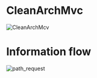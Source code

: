 # CleanArchMvc
![CleanArchMcv](https://github.com/edvansanchoo/CleanArchMvc/assets/50898031/bd882acc-582b-409b-8393-1b6d911bbad4)

# Information flow
![path_request](https://github.com/edvansanchoo/CleanArchMvc/assets/50898031/13260df4-be8d-46fe-915e-a8ceda29141d)
